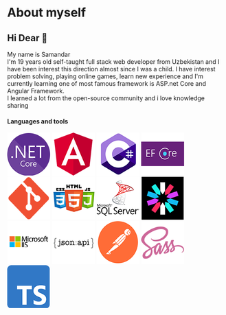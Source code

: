 # About myself
## Hi Dear 👋
My name is Samandar  
I'm 19 years old self-taught full stack web developer from Uzbekistan and I have been interest this direction almost since I was a child. I have interest problem solving, playing online games, learn new experience and I'm currently learning one of most famous framework is ASP.net Core and Angular Framework.  
I learned a lot from the open-source community and i love knowledge sharing
#### Languages and tools

![asnetcore](./netcore.png)
![angular](./angular.png)
![asnetcore](./cs.png)
![asnetcore](./EFCore.png)
![asnetcore](./git.png)
![asnetcore](./htmlcssjs.png)
![asnetcore](./mssql.png)
![asnetcore](./jwt.png)
![asnetcore](./iis.png)
![asnetcore](./jsonapi.png)
![asnetcore](./postman.png)
![asnetcore](./sass.png)
![asnetcore](./ts.png)